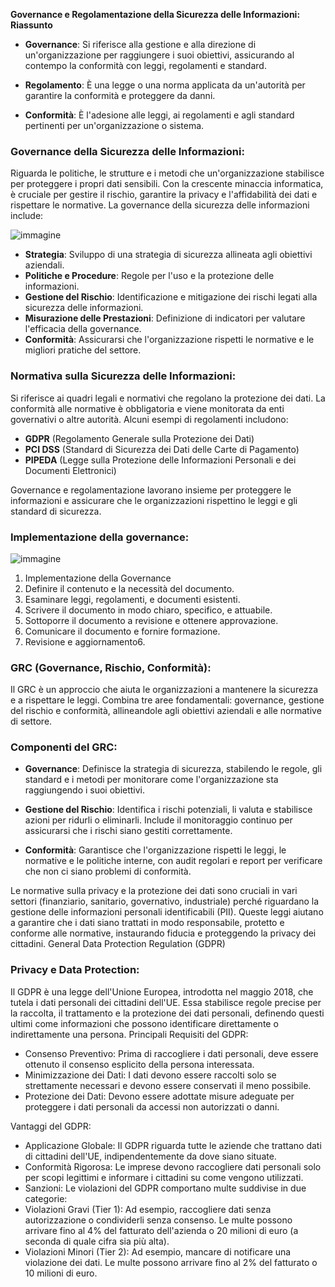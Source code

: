 **Governance e Regolamentazione della Sicurezza delle Informazioni: Riassunto**

- **Governance**: Si riferisce alla gestione e alla direzione di un'organizzazione per raggiungere i suoi obiettivi, assicurando al contempo la conformità con leggi, regolamenti e standard.
  
- **Regolamento**: È una legge o una norma applicata da un'autorità per garantire la conformità e proteggere da danni.

- **Conformità**: È l'adesione alle leggi, ai regolamenti e agli standard pertinenti per un'organizzazione o sistema.

### Governance della Sicurezza delle Informazioni:
Riguarda le politiche, le strutture e i metodi che un'organizzazione stabilisce per proteggere i propri dati sensibili. Con la crescente minaccia informatica, è cruciale per gestire il rischio, garantire la privacy e l'affidabilità dei dati e rispettare le normative. La governance della sicurezza delle informazioni include:

![immagine](https://github.com/user-attachments/assets/27ec5f52-b504-4b71-b1e1-2bb5c1a57b7b)

- **Strategia**: Sviluppo di una strategia di sicurezza allineata agli obiettivi aziendali.
- **Politiche e Procedure**: Regole per l'uso e la protezione delle informazioni.
- **Gestione del Rischio**: Identificazione e mitigazione dei rischi legati alla sicurezza delle informazioni.
- **Misurazione delle Prestazioni**: Definizione di indicatori per valutare l'efficacia della governance.
- **Conformità**: Assicurarsi che l'organizzazione rispetti le normative e le migliori pratiche del settore.

### Normativa sulla Sicurezza delle Informazioni:
Si riferisce ai quadri legali e normativi che regolano la protezione dei dati. La conformità alle normative è obbligatoria e viene monitorata da enti governativi o altre autorità. Alcuni esempi di regolamenti includono:

- **GDPR** (Regolamento Generale sulla Protezione dei Dati)
- **PCI DSS** (Standard di Sicurezza dei Dati delle Carte di Pagamento)
- **PIPEDA** (Legge sulla Protezione delle Informazioni Personali e dei Documenti Elettronici)

Governance e regolamentazione lavorano insieme per proteggere le informazioni e assicurare che le organizzazioni rispettino le leggi e gli standard di sicurezza.

### Implementazione della governance: 
![immagine](https://github.com/user-attachments/assets/aa1b0461-4dad-42dc-9ab4-732d50929156)
1. Implementazione della Governance
2. Definire il contenuto e la necessità del documento.
3. Esaminare leggi, regolamenti, e documenti esistenti.
4. Scrivere il documento in modo chiaro, specifico, e attuabile.
5. Sottoporre il documento a revisione e ottenere approvazione.
6. Comunicare il documento e fornire formazione.
7. Revisione e aggiornamento6.

### GRC (Governance, Rischio, Conformità):

Il GRC è un approccio che aiuta le organizzazioni a mantenere la sicurezza e a rispettare le leggi. Combina tre aree fondamentali: governance, gestione del rischio e conformità, allineandole agli obiettivi aziendali e alle normative di settore.

### Componenti del GRC:

- **Governance**: Definisce la strategia di sicurezza, stabilendo le regole, gli standard e i metodi per monitorare come l'organizzazione sta raggiungendo i suoi obiettivi.

- **Gestione del Rischio**: Identifica i rischi potenziali, li valuta e stabilisce azioni per ridurli o eliminarli. Include il monitoraggio continuo per assicurarsi che i rischi siano gestiti correttamente.

- **Conformità**: Garantisce che l'organizzazione rispetti le leggi, le normative e le politiche interne, con audit regolari e report per verificare che non ci siano problemi di conformità.

Le normative sulla privacy e la protezione dei dati sono cruciali in vari settori (finanziario, sanitario, governativo, industriale) perché riguardano la gestione delle informazioni personali identificabili (PII). Queste leggi aiutano a garantire che i dati siano trattati in modo responsabile, protetto e conforme alle normative, instaurando fiducia e proteggendo la privacy dei cittadini.
General Data Protection Regulation (GDPR)

### Privacy e Data Protection: 
Il GDPR è una legge dell'Unione Europea, introdotta nel maggio 2018, che tutela i dati personali dei cittadini dell'UE. Essa stabilisce regole precise per la raccolta, il trattamento e la protezione dei dati personali, definendo questi ultimi come informazioni che possono identificare direttamente o indirettamente una persona.
Principali Requisiti del GDPR:

- Consenso Preventivo: Prima di raccogliere i dati personali, deve essere ottenuto il consenso esplicito della persona interessata.
- Minimizzazione dei Dati: I dati devono essere raccolti solo se strettamente necessari e devono essere conservati il meno possibile.
- Protezione dei Dati: Devono essere adottate misure adeguate per proteggere i dati personali da accessi non autorizzati o danni.

Vantaggi del GDPR:

- Applicazione Globale: Il GDPR riguarda tutte le aziende che trattano dati di cittadini dell'UE, indipendentemente da dove siano situate.
- Conformità Rigorosa: Le imprese devono raccogliere dati personali solo per scopi legittimi e informare i cittadini su come vengono       utilizzati.
- Sanzioni: Le violazioni del GDPR comportano multe suddivise in due categorie:
- Violazioni Gravi (Tier 1): Ad esempio, raccogliere dati senza autorizzazione o condividerli senza consenso. Le multe possono arrivare fino al 4% del fatturato dell'azienda o 20 milioni di euro (a seconda di quale cifra sia più alta).
- Violazioni Minori (Tier 2): Ad esempio, mancare di notificare una violazione dei dati. Le multe possono arrivare fino al 2% del fatturato o 10 milioni di euro.
